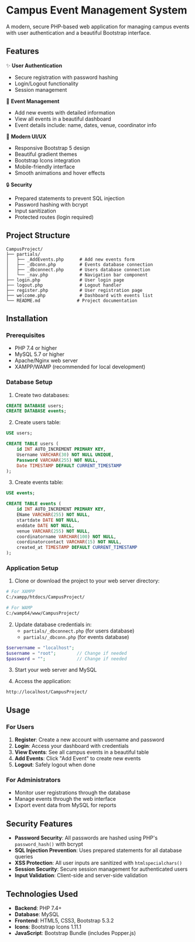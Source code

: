 # Campus Event Management System

A modern, secure PHP-based web application for managing campus events with user authentication and a beautiful Bootstrap interface.

## Features

✨ **User Authentication**
- Secure registration with password hashing
- Login/Logout functionality
- Session management

📅 **Event Management**
- Add new events with detailed information
- View all events in a beautiful dashboard
- Event details include: name, dates, venue, coordinator info

🎨 **Modern UI/UX**
- Responsive Bootstrap 5 design
- Beautiful gradient themes
- Bootstrap Icons integration
- Mobile-friendly interface
- Smooth animations and hover effects

🔒 **Security**
- Prepared statements to prevent SQL injection
- Password hashing with bcrypt
- Input sanitization
- Protected routes (login required)

## Project Structure

```
CampusProject/
├── partials/
│   ├── _AddEvents.php      # Add new events form
│   ├── _dbconn.php         # Events database connection
│   ├── _dbconnect.php      # Users database connection
│   └── _nav.php            # Navigation bar component
├── login.php               # User login page
├── logout.php              # Logout handler
├── register.php            # User registration page
├── welcome.php             # Dashboard with events list
└── README.md              # Project documentation
```

## Installation

### Prerequisites
- PHP 7.4 or higher
- MySQL 5.7 or higher
- Apache/Nginx web server
- XAMPP/WAMP (recommended for local development)

### Database Setup

1. Create two databases:
```sql
CREATE DATABASE users;
CREATE DATABASE events;
```

2. Create users table:
```sql
USE users;

CREATE TABLE users (
    id INT AUTO_INCREMENT PRIMARY KEY,
    Username VARCHAR(30) NOT NULL UNIQUE,
    Password VARCHAR(255) NOT NULL,
    Date TIMESTAMP DEFAULT CURRENT_TIMESTAMP
);
```

3. Create events table:
```sql
USE events;

CREATE TABLE events (
    id INT AUTO_INCREMENT PRIMARY KEY,
    EName VARCHAR(255) NOT NULL,
    startdate DATE NOT NULL,
    enddate DATE NOT NULL,
    venue VARCHAR(255) NOT NULL,
    coordinatorname VARCHAR(100) NOT NULL,
    coordinatorcontact VARCHAR(15) NOT NULL,
    created_at TIMESTAMP DEFAULT CURRENT_TIMESTAMP
);
```

### Application Setup

1. Clone or download the project to your web server directory:
```bash
# For XAMPP
C:/xampp/htdocs/CampusProject/

# For WAMP
C:/wamp64/www/CampusProject/
```

2. Update database credentials in:
   - `partials/_dbconnect.php` (for users database)
   - `partials/_dbconn.php` (for events database)

```php
$servername = "localhost";
$username = "root";        // Change if needed
$password = "";            // Change if needed
```

3. Start your web server and MySQL

4. Access the application:
```
http://localhost/CampusProject/
```

## Usage

### For Users

1. **Register**: Create a new account with username and password
2. **Login**: Access your dashboard with credentials
3. **View Events**: See all campus events in a beautiful table
4. **Add Events**: Click "Add Event" to create new events
5. **Logout**: Safely logout when done

### For Administrators

- Monitor user registrations through the database
- Manage events through the web interface
- Export event data from MySQL for reports

## Security Features

- **Password Security**: All passwords are hashed using PHP's `password_hash()` with bcrypt
- **SQL Injection Prevention**: Uses prepared statements for all database queries
- **XSS Protection**: All user inputs are sanitized with `htmlspecialchars()`
- **Session Security**: Secure session management for authenticated users
- **Input Validation**: Client-side and server-side validation

## Technologies Used

- **Backend**: PHP 7.4+
- **Database**: MySQL
- **Frontend**: HTML5, CSS3, Bootstrap 5.3.2
- **Icons**: Bootstrap Icons 1.11.1
- **JavaScript**: Bootstrap Bundle (includes Popper.js)
